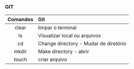 ### GIT

Comandos | Git
:-:|:-
clear | limpar o terminal
ls | Visualizar local ou arquivos
cd | Change directory - Mudar de diretório
mkdir | Make directory - abrir 
touch | criar arquivo  

